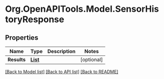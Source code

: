 # Org.OpenAPITools.Model.SensorHistoryResponse
## Properties

Name | Type | Description | Notes
------------ | ------------- | ------------- | -------------
**Results** | [**List<SensorHistoryResponseResults>**](SensorHistoryResponseResults.md) |  | [optional] 

[[Back to Model list]](../README.md#documentation-for-models) [[Back to API list]](../README.md#documentation-for-api-endpoints) [[Back to README]](../README.md)

